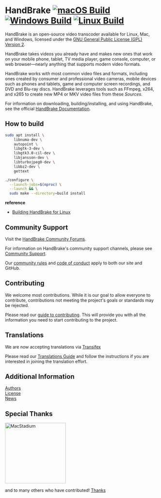 # HandBrake [![macOS Build](https://github.com/HandBrake/HandBrake/workflows/macOS%20build/badge.svg)](https://github.com/HandBrake/HandBrake/actions?query=workflow%3A%22macOS+build%22) [![Windows Build](https://github.com/HandBrake/HandBrake/workflows/Windows%20Build/badge.svg)](https://github.com/HandBrake/HandBrake/actions?query=workflow%3A%22Windows+Build%22) [![Linux Build](https://github.com/HandBrake/HandBrake/workflows/Linux%20Build/badge.svg)](https://github.com/HandBrake/HandBrake/actions?query=workflow%3A%22Linux+Build%22)


HandBrake is an open-source video transcoder available for Linux, Mac, and Windows, licensed under the [GNU General Public License (GPL) Version 2](LICENSE).

HandBrake takes videos you already have and makes new ones that work on your mobile phone, tablet, TV media player, game console, computer, or web browser—nearly anything that supports modern video formats.

HandBrake works with most common video files and formats, including ones created by consumer and professional video cameras, mobile devices such as phones and tablets, game and computer screen recordings, and DVD and Blu-ray discs. HandBrake leverages tools such as FFmpeg, x264, and x265 to create new MP4 or MKV video files from these *Sources*.

For information on downloading, building/installing, and using HandBrake, see the official [HandBrake Documentation](https://handbrake.fr/docs).

## How to build

```bash
sudo apt install \
	libnuma-dev \
	autopoint \
	libgtk-3-dev \
	libgtk3.0-cil-dev \
	libjansson-dev \
	libturbojpeg0-dev \
	libbz2-dev \
	gettext

./configure \
  --launch-jobs=$(nproc) \
  --launch && \
  sudo make --directory=build install
```

**reference**

- [Building HandBrake for Linux](https://handbrake.fr/docs/en/latest/developer/build-linux.html)

## Community Support

Visit the [HandBrake Community Forums](https://forum.handbrake.fr/).

For information on HandBrake's community support channels, please see [Community Support](https://handbrake.fr/docs/en/latest/help/community-support.html).

Our [community rules](https://forum.handbrake.fr/app.php/rules) and [code of conduct](https://github.com/HandBrake/HandBrake/blob/master/CODE_OF_CONDUCT.md) apply to both our site and GitHub.


## Contributing

We welcome most contributions. While it is our goal to allow everyone to contribute, contributions not meeting the project's goals or  standards may be rejected.

Please read our [guide to contributing](https://handbrake.fr/docs/en/latest/contributing/contribute.html). This will provide you with all the information you need to start contributing to the project. 

## Translations

We are now accepting translations via  [Transifex](https://www.transifex.com/HandBrakeProject/public) 

Please read our [Translations Guide](https://github.com/HandBrake/HandBrake/blob/master/TRANSLATION.markdown) and follow the instructions if you are interested in joining the translation effort.


## Additional Information

[Authors](AUTHORS.markdown)  
[License](LICENSE)  
[News](NEWS.markdown)  

## Special Thanks

<a href="https://www.macstadium.com/"><img width="200" alt="MacStadium" src="https://uploads-ssl.webflow.com/5ac3c046c82724970fc60918/5c019d917bba312af7553b49_MacStadium-developerlogo.png"></a>

and to many others who have contributed! [Thanks](THANKS.markdown)
